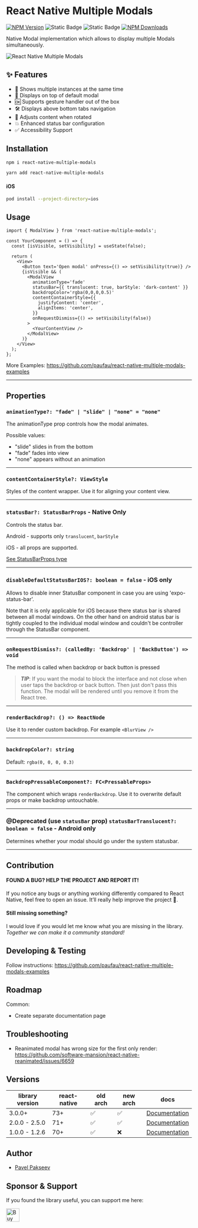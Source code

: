 # React Native Multiple Modals

[![NPM Version](https://img.shields.io/npm/v/react-native-multiple-modals)](https://www.npmjs.com/package/react-native-multiple-modals)
![Static Badge](https://img.shields.io/badge/types-included-81B622)
![Static Badge](https://img.shields.io/badge/plarforms-iOS%2C_Android%2C_Web-7a34eb)
[![NPM Downloads](https://img.shields.io/npm/dm/react-native-multiple-modals)](https://www.npmjs.com/package/react-native-multiple-modals)

Native Modal implementation which allows to display multiple Modals simultaneously.

![React Native Multiple Modals](./assets/preview.gif)

## ✨ Features

- 🚀 Shows multiple instances at the same time
- 💯 Displays on top of default modal
- 🆗 Supports gesture handler out of the box
- 🛠️ Displays above bottom tabs navigation
- 📱 Adjusts content when rotated
- 💥 Enhanced status bar configuration
- ✅ Accessibility Support

## Installation

```bash
npm i react-native-multiple-modals
```

```bash
yarn add react-native-multiple-modals
```

#### iOS

```bash
pod install --project-directory=ios
```

## Usage

```tsx
import { ModalView } from 'react-native-multiple-modals';

const YourComponent = () => {
  const [isVisible, setVisibility] = useState(false);

  return (
    <View>
      <Button text='Open modal' onPress={() => setVisibility(true)} />
      {isVisible && (
        <ModalView
          animationType='fade'
          statusBar={{ translucent: true, barStyle: 'dark-content' }}
          backdropColor='rgba(0,0,0,0.5)'
          contentContainerStyle={{
            justifyContent: 'center',
            alignItems: 'center',
          }}
          onRequestDismiss={() => setVisibility(false)}
        >
          <YourContentView />
        </ModalView>
      )}
    </View>
  );
};
```

More Examples: https://github.com/paufau/react-native-multiple-modals-examples

---

## Properties

### `animationType?: "fade" | "slide" | "none" = "none"`

The animationType prop controls how the modal animates.

Possible values:

- "slide" slides in from the bottom
- "fade" fades into view
- "none" appears without an animation

---

### `contentContainerStyle?: ViewStyle`

Styles of the content wrapper. Use it for aligning your content view.

---

### `statusBar?: StatusBarProps` - Native Only

Controls the status bar.

Android - supports only `translucent`, `barStyle`

iOS - all props are supported.

[See StatusBarProps type](https://reactnative.dev/docs/statusbar#props)

---

### `disableDefaultStatusBarIOS?: boolean = false` - iOS only

Allows to disable inner StatusBar component in case you are using 'expo-status-bar'.

Note that it is only applicable for iOS because there status bar is shared between all modal windows. On the other hand on android status bar is tightly coupled to the individual modal window and couldn't be controller through the StatusBar component.

---

### `onRequestDismiss?: (calledBy: 'Backdrop' | 'BackButton') => void`

The method is called when backdrop or back button is pressed

> _**TIP**_: If you want the modal to block the interface and not close when user taps the backdrop or back button. Then just don't pass this function. The modal will be rendered until you remove it from the React tree.

---

### `renderBackdrop?: () => ReactNode`

Use it to render custom backdrop. For example `<BlurView />`

---

### `backdropColor?: string`

Default: `rgba(0, 0, 0, 0.3)`

---

### `BackdropPressableComponent?: FC<PressableProps>`

The component which wraps `renderBackdrop`.
Use it to overwrite default props or make backdrop untouchable.

---

### @Deprecated (use `statusBar` prop) `statusBarTranslucent?: boolean = false` - Android only

Determines whether your modal should go under the system statusbar.

---

## Contribution

#### FOUND A BUG? HELP THE PROJECT AND REPORT IT!

If you notice any bugs or anything working differently compared to React Native, feel free to open an issue. It’ll really help improve the project 🙏.

#### Still missing something?

I would love if you would let me know what you are missing in the library. _Together we can make it a community standard!_

## Developing & Testing

Follow instructions: https://github.com/paufau/react-native-multiple-modals-examples

## Roadmap

Common:

- Create separate documentation page

## Troubleshooting

- Reanimated modal has wrong size for the first only render:
  https://github.com/software-mansion/react-native-reanimated/issues/6659

## Versions

| library version | react-native | old arch | new arch | docs                                                                                |
| --------------- | ------------ | -------- | -------- | ----------------------------------------------------------------------------------- |
| 3.0.0+          | 73+          | ✅       | ✅       | [Documentation](https://github.com/paufau/react-native-multiple-modals/tree/main)   |
| 2.0.0 - 2.5.0   | 71+          | ✅       | ✅       | [Documentation](https://github.com/paufau/react-native-multiple-modals/tree/v2.5.0) |
| 1.0.0 - 1.2.6   | 70+          | ✅       | ❌       | [Documentation](https://github.com/paufau/react-native-multiple-modals/tree/v1.2.6) |

## Author

- [Pavel Pakseev](https://www.linkedin.com/in/pavel-pakseev/)

## Sponsor & Support

If you found the library useful, you can support me here:

<a href='https://ko-fi.com/Y8Y315L7NK' target='_blank'><img height='36' style='border:0px;height:36px;' src='https://storage.ko-fi.com/cdn/kofi2.png?v=6' border='0' alt='Buy Me a Coffee at ko-fi.com' /></a>
